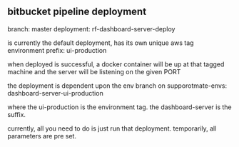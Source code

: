 ## bitbucket pipeline deployment

branch: master
deployment: rf-dashboard-server-deploy

is currently the default deployment, has its own unique aws tag environment prefix:
ui-production

when deployed is successful, a docker container will be up at that tagged machine 
and the server will be listening on the given PORT

the deployment is dependent upon the env branch on supporotmate-envs:
dashboard-server-ui-production

where  the ui-production is the environment tag.
the dashboard-server is the suffix.

currently, all you need to do is just run that deployment.
temporarily, all parameters are pre set.